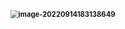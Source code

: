 **<img src="C:\Users\86185\AppData\Roaming\Typora\typora-user-images\image-20220914183138649.png" alt="image-20220914183138649" style="zoom:80%;" />**